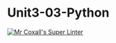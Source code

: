 # Unit3-03-Python
[![Mr Coxall's Super Linter](https://github.com/ICS3U-Programming-NoahS/Unit3-03-Python/workflows/Mr%20Coxall's%20Super%20Linter/badge.svg)](https://github.com/ICS3U-Programming-NoahS/Unit3-03-Python/actions/)
